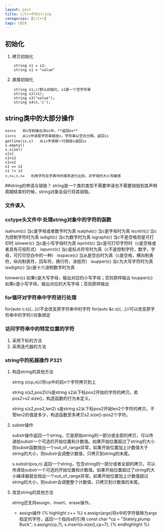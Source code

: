```yaml
---
layout: post
title: C/C++中的string
categories: [C/C++]
tags: CBIR
---
```



## 初始化

1. 拷贝初始化
```
	string s1 = s2;
	string s1 = "value"
```
2. 直接初始化
```
	string s1;//默认初始化，s1是一个空字符串
	string s2(s1);
	string s3("value");
	string s4(n,'c');
```
## string类中的大部分操作

```
os<<s	将s写到输出流os中，**返回os**
is>>s	从is中读取字符串赋给s，字符串以空白分隔，返回is
getline(is,s)	从is中读取一行赋给s返回is
s.empty()	
s.size()
s[n]
s1+s2
s1=s2
s1 == s2
s1 != s2
<,<=,>,>=	利用字符在字典中的顺序进行比较，对字母的大小写敏感
```
##string的申请与销毁？
string是一个类的类型不需要申请也不需要销毁到其声明周期结束的时候，string对象会自行将其销毁。
### 文件读入


### cctype头文件中   处理string对象中的字符的函数

isalnum(c)			当c是字母或者数字时为真
isalpha(c)			当c是字母时为真
iscntrl(c)			当c为控制字符时为真
isdigit(c)			当c为数字时为真
isgraph(c)			当c不是空格但是可打印时
islower(c)			当c是小写字母时为真
isprint(c)			当c是可打印字符时（c是空格或者具有可视形式）
ispunct(c)			当c是标点符号时为真（c不是控制字符，数字，字母，可打印空白中的一种）
isspace(c)			当从是空白时为真（c是空格，横向制表符，纵向制表符，回车符，换行符，进纸符）
isupper(c)			当c为大写字符时为真
isxdigit(c)			当c是十六进制数字时为真

tolower(c)			如果c是大写字母，输出对应的小写字母；否则原样输出
toupper(c)			如果c是小写字母，输出对应的大写字母；否则原样输出

### for循环对字符串中字符进行处理

for(auto c:s){...}//不会改变原字符串中的字符
for(auto &c:s){...}//可以改变原字符串中的字符//对象绑定

### 访问字符串中的特定位置的字符

1. 采用下标的方法
2. 采用迭代器的方法


### string中的拓展操作   P321

1. 构造string的其他方法
	
	string s(cp,n)//将cp中的前n个字符拷贝到上
	
	string s(s2,pos2)//s是string s2从下标pos2开始的字符的拷贝。若pos2>s2.size()，构造函数的行为未定义。
	
	string s(s2,pos2,len2) s是string s2从下标pos2开始len2个字符的拷贝。不管len2的值是多少，构造函数至多拷贝s2.size()-pos2个字符。

2. substr操作

	substr操作返回一个string，它是原始string的一部分或全部的拷贝，可以传递给substr一个可选的开始位置和计数值。如果开始位置超过了string的大小则substr函数抛出一个out_of_range异常，如果开始位置加上计数值大于string的大小，则substr会调整计数值，只拷贝到string的末尾。

	s.substr(pos,n)  返回一个string，包含string的一部分或者全部的拷贝。可以传递给substr一个可选的开始位置和计数值。如果开始位置超过了string的大小编译器就会抛出一个out_of_range异常。如果开始位置加上计数值超过string的大小，则substr会调整整个计数值，只拷贝到计数值的末尾。

3. 改变string的其他方法

	string还支持assign、insert、erase操作。
	* assign操作
		{% highlight c++ %}
		s.assign(args)将s中的字符替换为args指定的字符，返回一个指向s的引用
		const char *cp = "Stately,plump Buck";
		s.assign(cp,7);
		s.insert(s.size(),cp+7);
		{% endhighlight %}
		


